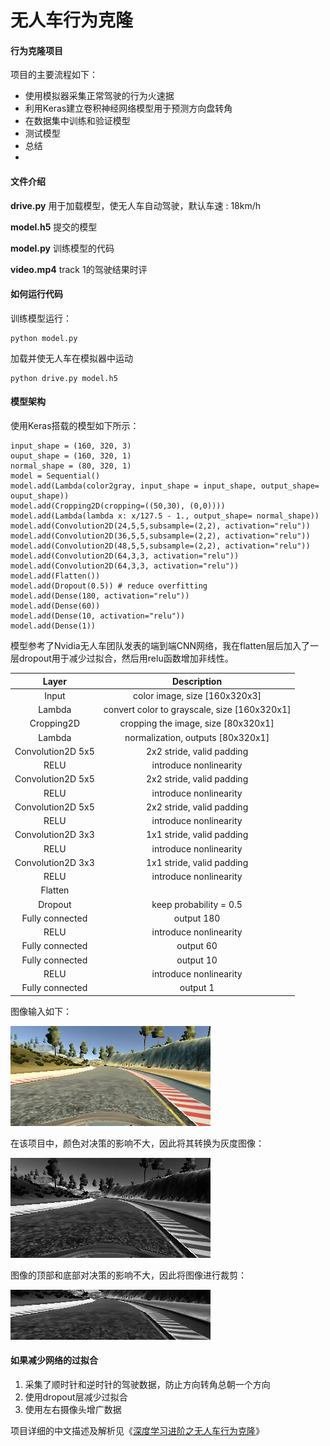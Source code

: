 # 无人车行为克隆 

#### 行为克隆项目

项目的主要流程如下：
* 使用模拟器采集正常驾驶的行为火速据
* 利用Keras建立卷积神经网络模型用于预测方向盘转角
* 在数据集中训练和验证模型
* 测试模型
* 总结
* 

#### 文件介绍

**drive.py** 用于加载模型，使无人车自动驾驶，默认车速 : 18km/h

**model.h5** 提交的模型

**model.py** 训练模型的代码

**video.mp4** track 1的驾驶结果时评



#### 如何运行代码

训练模型运行：

```
python model.py
```

加载并使无人车在模拟器中运动

```
python drive.py model.h5
```



#### 模型架构

使用Keras搭载的模型如下所示：

```
input_shape = (160, 320, 3)
ouput_shape = (160, 320, 1)
normal_shape = (80, 320, 1)
model = Sequential()
model.add(Lambda(color2gray, input_shape = input_shape, output_shape= ouput_shape))
model.add(Cropping2D(cropping=((50,30), (0,0))))
model.add(Lambda(lambda x: x/127.5 - 1., output_shape= normal_shape))
model.add(Convolution2D(24,5,5,subsample=(2,2), activation="relu"))
model.add(Convolution2D(36,5,5,subsample=(2,2), activation="relu"))
model.add(Convolution2D(48,5,5,subsample=(2,2), activation="relu"))
model.add(Convolution2D(64,3,3, activation="relu"))
model.add(Convolution2D(64,3,3, activation="relu"))
model.add(Flatten())
model.add(Dropout(0.5)) # reduce overfitting
model.add(Dense(180, activation="relu"))
model.add(Dense(60))
model.add(Dense(10, activation="relu"))
model.add(Dense(1))
```

模型参考了Nvidia无人车团队发表的端到端CNN网络，我在flatten层后加入了一层dropout用于减少过拟合，然后用relu函数增加非线性。

|       Layer       |                 Description                  |
| :---------------: | :------------------------------------------: |
|       Input       |        color image, size [160x320x3]         |
|      Lambda       | convert color to grayscale, size [160x320x1] |
|    Cropping2D     |     cropping the image, size [80x320x1]      |
|      Lambda       |      normalization, outputs [80x320x1]       |
| Convolution2D 5x5 |          2x2 stride, valid padding           |
|       RELU        |            introduce nonlinearity            |
| Convolution2D 5x5 |          2x2 stride, valid padding           |
|       RELU        |            introduce nonlinearity            |
| Convolution2D 5x5 |          2x2 stride, valid padding           |
|       RELU        |            introduce nonlinearity            |
| Convolution2D 3x3 |          1x1 stride, valid padding           |
|       RELU        |            introduce nonlinearity            |
| Convolution2D 3x3 |          1x1 stride, valid padding           |
|       RELU        |            introduce nonlinearity            |
|      Flatten      |                                              |
|      Dropout      |            keep probability = 0.5            |
|  Fully connected  |                  output 180                  |
|       RELU        |            introduce nonlinearity            |
|  Fully connected  |                  output 60                   |
|  Fully connected  |                  output 10                   |
|       RELU        |            introduce nonlinearity            |
|  Fully connected  |                   output 1                   |

图像输入如下：

![color_image](./writeup_pic/1.color_image.jpg)

在该项目中，颜色对决策的影响不大，因此将其转换为灰度图像：

![gray_image](./writeup_pic/2.gray_image.jpg)

图像的顶部和底部对决策的影响不大，因此将图像进行裁剪：

![gray_image](./writeup_pic/3.cropped_image.jpg)



#### 如果减少网络的过拟合

1. 采集了顺时针和逆时针的驾驶数据，防止方向转角总朝一个方向
2. 使用dropout层减少过拟合
3. 使用左右摄像头增广数据


项目详细的中文描述及解析见《[深度学习进阶之无人车行为克隆](https://zhuanlan.zhihu.com/p/60625133)》